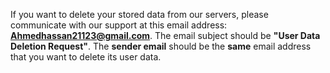 If you want to delete your stored data from our servers,
please communicate with our support at this email address: **Ahmedhassan21123@gmail.com**.
The email subject should be **"User Data Deletion Request"**.
The **sender email** should be the **same** email address that you want to delete its user data.
